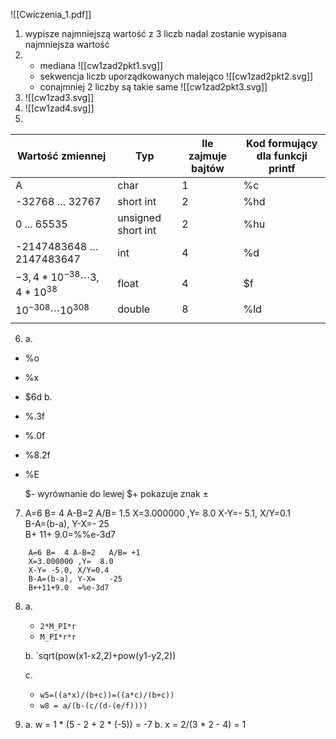 ![[Cwiczenia_1.pdf]]
1. wypisze najmniejszą wartość z 3 liczb
   nadal zostanie wypisana najmniejsza wartość
2.  
   - mediana
     ![[cw1zad2pkt1.svg]]
   - sekwencja liczb uporządkowanych malejąco
     ![[cw1zad2pkt2.svg]]
   - conajmniej 2 liczby są takie same
     ![[cw1zad2pkt3.svg]]
3. 
   ![[cw1zad3.svg]]
4. 
   ![[cw1zad4.svg]]
5. 
 | Wartość zmiennej                   | Typ                | Ile zajmuje bajtów | Kod formujący dla funkcji printf |
 | ---------------------------------- | ------------------ | ------------------ | -------------------------------- |
 | A                                  | char               | 1                  | %c                               |
 | -32768 … 32767                     | short int          | 2                  | %hd                              |
 | 0 ... 65535                        | unsigned short int | 2                  | %hu                              |
 | -2147483648 … 2147483647           | int                | 4                  | %d                               |
 | $-3,4*10^{-38} \cdots 3,4*10^{38}$ | float              | 4                  | $f                               |
 | $10^{-308} \cdots 10^{308}$        | double             | 8                  | %ld                              |
 |                                    |                    |                    |                                  |
6.  a.
   - %o
   - %x
   - $6d
     b.
   - %.3f
   - %.0f
   - %8.2f
   - %E
     
     $- wyrównanie do lewej
     $+ pokazuje znak $\pm$ 
7. 
   A=6 B=  4 A-B=2    A/B= 1.5
   X=3.000000 ,Y=   8.0
   X-Y=-   5.1, X/Y=0.1   
   B-A=(b-a), Y-X=-    25    
   B+ 11+   9.0=\%\%e-3d7
   
```
	A=6 B=  4 A-B=2   A/B= +1
	X=3.000000 ,Y=  8.0
	X-Y= -5.0, X/Y=0.4
	B-A=(b-a), Y-X=   -25
	B++11+9.0  =%e-3d7
```

8. 
   a.
   - `2*M_PI*r`
   - `M_PI*r*r`

   b. `sqrt(pow(x1-x2,2)+pow(y1-y2,2))

   c. 
   - `w5=((a*x)/(b+c))=((a*c)/(b+c))` 
   - `w8 = a/(b-(c/(d-(e/f))))`

9. 
   a. w = 1 * (5 - 2 + 2 * (-5)) = -7
   b. x = 2/(3 * 2 - 4) = 1
